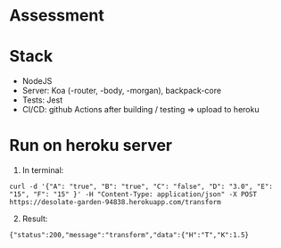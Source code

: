 # Assessment

# Stack
- NodeJS
- Server: Koa (-router, -body, -morgan), backpack-core
- Tests: Jest
- CI/CD: github Actions after building / testing => upload to heroku


# Run on heroku server

1. In terminal:
```
curl -d '{"A": "true", "B": "true", "C": "false", "D": "3.0", "E": "15", "F": "15" }' -H "Content-Type: application/json" -X POST https://desolate-garden-94838.herokuapp.com/transform
```

2. Result:
```
{"status":200,"message":"transform","data":{"H":"T","K":1.5}
```
